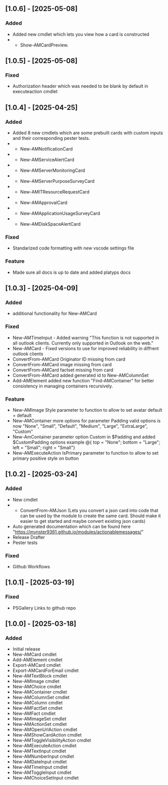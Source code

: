 ## [1.0.6] - [2025-05-08]

### Added

- Added new cmdlet which lets you view how a card is constructed
- - Show-AMCardPreview.

## [1.0.5] - [2025-05-08]

### Fixed

- Authorization header which was needed to be blank by default in executeaction cmdlet

## [1.0.4] - [2025-04-25]

### Added

- Added 8 new cmdlets which are some prebuilt cards with custom inputs and their corresponding pester tests.
- - New-AMNotificationCard
- - New-AMServiceAlertCard
- - New-AMServerMonitoringCard
- - New-AMServerPurposeSurveyCard
- - New-AMITResourceRequestCard
- - New-AMApprovalCard
- - New-AMApplicationUsageSurveyCard
- - New-AMDiskSpaceAlertCard

### Fixed

- Standarized code formatting with new vscode settings file

### Feature

- Made sure all docs is up to date and added platyps docs

## [1.0.3] - [2025-04-09]

### Added

- additional functionality for New-AMCard

### Fixed

- New-AMTimeInput - Added warning "This function is not supported in all outlook clients. Currently only supported in Outlook on the web."
- New-AMCard - Fixed versions to use for improved reliability in diffrent outlook clients
- ConvertFrom-AMCard Originator ID missing from card
- ConvertFrom-AMCard image missing from card
- ConvertFrom-AMCard factset missing from card
- ConvertFrom-AMCard added generated id to New-AMColumnSet
- Add-AMElement added new function "Find-AMContainer" for better consistency in managing containers recursively.

### Feature

- New-AMImage Style parameter to function to allow to set avatar default = default
- New-AMContainer more options for parameter Padding valid options is now "None", "Small", "Default", "Medium", "Large", "ExtraLarge", "Custom"
- New-AmContainer parameter option Custom in $Padding and added $CustomPadding options example @{ top = "None"; bottom = "Large"; left = "Small"; right = "Small"}
- New-AMExecuteAction IsPrimary parameter to function to allow to set primary positive style on button

## [1.0.2] - [2025-03-24]

### Added

- New cmdlet
- - ConvertFrom-AMJson (Lets you convert a json card into code that can be used by the module to create the same card. Should make it easier to get started and maybe convert existing json cards)
- Auto generated documentation which can be found here "https://mynster9361.github.io/modules/actionablemessages/"
- Release Drafter
- Pester tests

### Fixed

- Github Workflows

## [1.0.1] - [2025-03-19]

### Fixed

- PSGallery Links to github repo

## [1.0.0] - [2025-03-18]

### Added

- Initial release
- New-AMCard cmdlet
- Add-AMElement cmdlet
- Export-AMCard cmdlet
- Export-AMCardForEmail cmdlet
- New-AMTextBlock cmdlet
- New-AMImage cmdlet
- New-AMChoice cmdlet
- New-AMContainer cmdlet
- New-AMColumnSet cmdlet
- New-AMColumn cmdlet
- New-AMFactSet cmdlet
- New-AMFact cmdlet
- New-AMImageSet cmdlet
- New-AMActionSet cmdlet
- New-AMOpenUrlAction cmdlet
- New-AMShowCardAction cmdlet
- New-AMToggleVisibilityAction cmdlet
- New-AMExecuteAction cmdlet
- New-AMTextInput cmdlet
- New-AMNumberInput cmdlet
- New-AMDateInput cmdlet
- New-AMTimeInput cmdlet
- New-AMToggleInput cmdlet
- New-AMChoiceSetInput cmdlet
